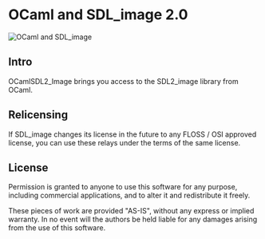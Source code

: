 # OCaml and SDL_image 2.0

![OCaml and SDL_image](
http://openclipart.org/image/250px/svg_to_png/1325/four-leaf-clover.png)

## Intro

OCamlSDL2_Image brings you access to the SDL2_image library from OCaml.

## Relicensing

If SDL_image changes its license in the future to any
FLOSS / OSI approved license, you can use these
relays under the terms of the same license.

## License

Permission is granted to anyone to use this software
for any purpose, including commercial applications,
and to alter it and redistribute it freely.

These pieces of work are provided "AS-IS", without any express
or implied warranty.
In no event will the authors be held liable for any
damages arising from the use of this software.

